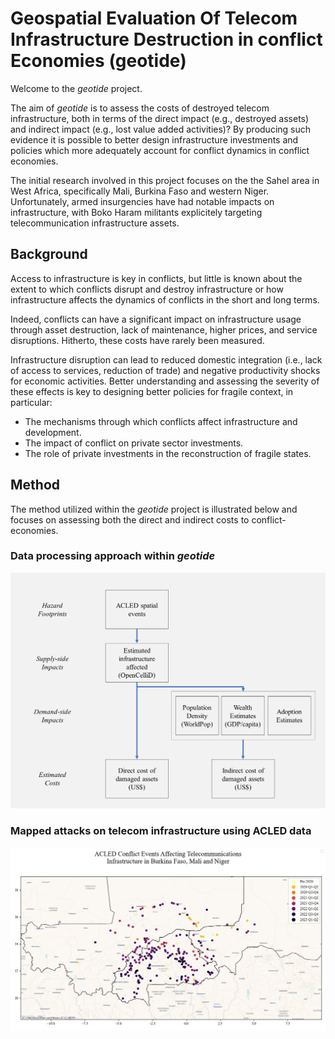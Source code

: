 # Geospatial Evaluation Of Telecom Infrastructure Destruction in conflict Economies (geotide)

Welcome to the *geotide* project.

The aim of *geotide* is to assess the costs of destroyed telecom infrastructure, both in terms of the direct impact (e.g., destroyed assets) and indirect impact (e.g., lost value added activities)? By producing such evidence it is possible to better design infrastructure investments and policies which more adequately account for conflict dynamics in conflict economies. 

The initial research involved in this project focuses on the the Sahel area in West Africa, specifically Mali, Burkina Faso and western Niger. Unfortunately, armed insurgencies have had notable impacts on infrastructure, with Boko Haram militants explicitely targeting telecommunication infrastructure assets.

## Background

Access to infrastructure is key in conflicts, but little is known about the extent to which conflicts disrupt and destroy infrastructure or how infrastructure affects the dynamics of conflicts in the short and long terms. 

Indeed, conflicts can have a significant impact on infrastructure usage through asset destruction, lack of maintenance, higher prices, and service disruptions. Hitherto, these costs have rarely been measured. 

Infrastructure disruption can lead to reduced domestic integration (i.e., lack of access to services, reduction of trade) and negative productivity shocks for economic activities. Better understanding and assessing the severity of these effects is key to designing better policies for fragile context, in particular:

- The mechanisms through which conflicts affect infrastructure and development.
- The impact of conflict on private sector investments.
- The role of private investments in the reconstruction of fragile states.

## Method

The method utilized within the *geotide* project is illustrated below and focuses on assessing both the direct and indirect costs to conflict-economies. 


### Data processing approach within *geotide*
<p align="center">
  <img src="/figures/method.png" />
</p>


### Mapped attacks on telecom infrastructure using ACLED data
<p align="center">
  <img src="/vis/figures/acled.png" />
</p>
